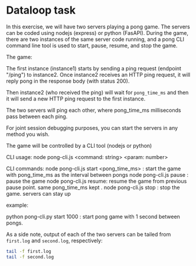 # Dataloop task

In this exercise, we will have two servers playing a pong game. The
servers can be coded using nodejs (express) or python (FasAPI).  During
the game, there are two instances of the same server code running, and a
pong CLI command line tool is used to start, pause, resume, and stop the
game.

The game:

The first instance (instance1) starts by sending a ping request
(endpoint "/ping") to instance2.  Once instance2 receives an HTTP ping
request, it will reply pong in the response body (with status 200).

Then instance2 (who received the ping) will wait for `pong_time_ms` and
then it will send a new HTTP ping request to the first instance.

The two servers will ping each other, where pong_time_ms milliseconds
pass between each ping.

For joint session debugging purposes, you can start the servers in any
method you wish.

The game will be controlled by a CLI tool (nodejs or python)

CLI usage:
node pong-cli.js <command: string> <param: number>

CLI commands:
node pong-cli.js start <pong_time_ms> : start the game with pong_time_ms as the interval between pongs
node pong-cli.js pause : pause the game
node pong-cli.js resume: resume the game from previous pause point. same pong_time_ms kept .
node pong-cli.js stop : stop the game. servers can stay up

example:

python pong-cli.py start 1000 : start pong game with 1 second between pongs.

As a side note, output of each of the two servers can be tailed from `first.log` and `second.log`, respectively:

```bash
tail -f first.log
tail -f second.log
```
